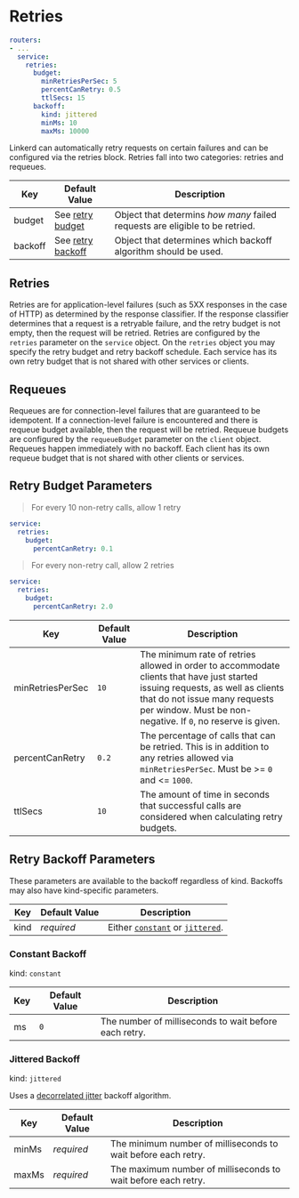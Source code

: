 # Retries

```yaml
routers:
- ...
  service:
    retries:
      budget:
        minRetriesPerSec: 5
        percentCanRetry: 0.5
        ttlSecs: 15
      backoff:
        kind: jittered
        minMs: 10
        maxMs: 10000
```

Linkerd can automatically retry requests on certain failures and can be
configured via the retries block.  Retries fall into two categories: retries
and requeues.

Key | Default Value | Description
--- | ------------- | -----------
budget | See [retry budget](#retry-budget-parameters) | Object that determins _how many_ failed requests are eligible to be retried.
backoff | See [retry backoff](#retry-backoff-parameters) | Object that determines which backoff algorithm should be used.

## Retries

Retries are for application-level failures (such as 5XX responses in the case of
HTTP) as determined by the response classifier.  If the response classifier
determines that a request is a retryable failure, and the retry budget is not
empty, then the request will be retried.  Retries are configured by the
`retries` parameter on the `service` object.  On the `retries` object you may
specify the retry budget and retry backoff schedule.  Each service has its own
retry budget that is not shared with other services or clients.

## Requeues

Requeues are for connection-level failures that are guaranteed to be idempotent.
If a connection-level failure is encountered and there is requeue budget
available, then the request will be retried.  Requeue budgets are configured
by the `requeueBudget` parameter on the `client` object.  Requeues happen
immediately with no backoff.  Each client has its own requeue budget that is not
shared with other clients or services.

## Retry Budget Parameters

> For every 10 non-retry calls, allow 1 retry

```yaml
service:
  retries:
    budget:
      percentCanRetry: 0.1
```

> For every non-retry call, allow 2 retries

```yaml
service:
  retries:
    budget:
      percentCanRetry: 2.0
```

Key | Default Value | Description
--- | ------------- | -----------
minRetriesPerSec | `10` | The minimum rate of retries allowed in order to accommodate clients that have just started issuing requests, as well as clients that do not issue many requests per window. Must be non-negative. If `0`, no reserve is given.
percentCanRetry | `0.2` | The percentage of calls that can be retried. This is in addition to any retries allowed via `minRetriesPerSec`.  Must be >= `0` and <= `1000`.
ttlSecs | `10` | The amount of time in seconds that successful calls are considered when calculating retry budgets.

## Retry Backoff Parameters

<aside class="notice">
These parameters are available to the backoff regardless of kind. Backoffs may also have kind-specific parameters.
</aside>

Key | Default Value | Description
--- | ------------- | -----------
kind | _required_ | Either [`constant`](#constant-backoff) or [`jittered`](#jittered-backoff).

### Constant Backoff

kind: `constant`

Key | Default Value | Description
--- | ------------- | -----------
ms | `0` | The number of milliseconds to wait before each retry.

### Jittered Backoff

kind: `jittered`

Uses a [decorrelated jitter](http://www.awsarchitectureblog.com/2015/03/backoff.html) backoff algorithm.

Key | Default Value | Description
--- | ------------- | -----------
minMs | _required_ | The minimum number of milliseconds to wait before each retry.
maxMs | _required_ | The maximum number of milliseconds to wait before each retry.


